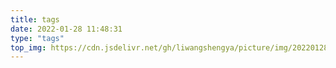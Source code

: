 ```yaml
---
title: tags
date: 2022-01-28 11:48:31
type: "tags"
top_img: https://cdn.jsdelivr.net/gh/liwangshengya/picture/img/202201281358863.jpeg
---
```

